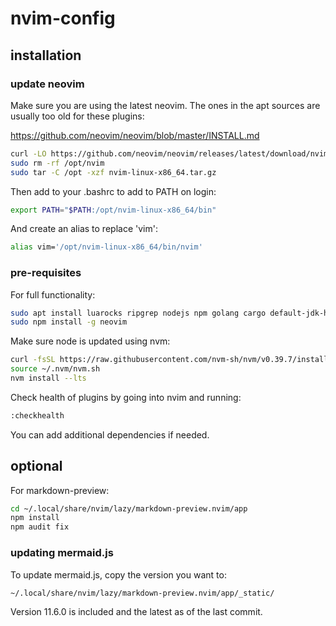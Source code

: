 # nvim-config

## installation

### update neovim

Make sure you are using the latest neovim. The ones in the apt sources are usually too old for these plugins:

https://github.com/neovim/neovim/blob/master/INSTALL.md

```bash
curl -LO https://github.com/neovim/neovim/releases/latest/download/nvim-linux-x86_64.tar.gz
sudo rm -rf /opt/nvim
sudo tar -C /opt -xzf nvim-linux-x86_64.tar.gz
```

Then add to your .bashrc to add to PATH on login:

```bash
export PATH="$PATH:/opt/nvim-linux-x86_64/bin"
```

And create an alias to replace 'vim':

```bash
alias vim='/opt/nvim-linux-x86_64/bin/nvim'
```

### pre-requisites

For full functionality:

```sh
sudo apt install luarocks ripgrep nodejs npm golang cargo default-jdk-headless default-jre-headless fd-find
sudo npm install -g neovim
```

Make sure node is updated using nvm:

```bash
curl -fsSL https://raw.githubusercontent.com/nvm-sh/nvm/v0.39.7/install.sh | bash
source ~/.nvm/nvm.sh
nvm install --lts
```

Check health of plugins by going into nvim and running:

```bash
:checkhealth
```

You can add additional dependencies if needed.

## optional

For markdown-preview:

```bash
cd ~/.local/share/nvim/lazy/markdown-preview.nvim/app
npm install
npm audit fix
```

### updating mermaid.js

To update mermaid.js, copy the version you want to:

```
~/.local/share/nvim/lazy/markdown-preview.nvim/app/_static/
```

Version 11.6.0 is included and the latest as of the last commit.
